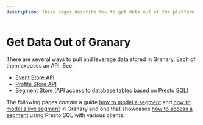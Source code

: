```yaml
---
description: These pages describe how to get data out of the platform.
---
```


# Get Data Out of Granary

There are several ways to pull and leverage data stored in Granary. Each of them exposes an API. See:

* [Event Store API](../../developer-reference/api-reference/event-store-api.md)
* [Profile Store API](../../developer-reference/api-reference/profile-store-api.md)
* [Segment Store](../../developer-reference/dataflow/segment-store/) (API access to database tables based on [Presto SQL](https://prestosql.io))

The following pages contain a guide [how to model a segment](how-to-model-a-segment-with-a-dbt-belt.md) and [how to model a live segment](how-to-model-a-live-segment-with-a-belt.md) in Granary and one that showcases [how to access a segment](segment-store-api.md) using Presto SQL with various clients.
